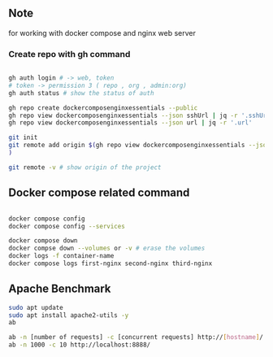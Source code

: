 ## Note 
for working with docker compose and nginx web server 

### Create repo with gh command 

```bash

gh auth login # -> web, token 
# token -> permission 3 ( repo , org , admin:org)
gh auth status # show the status of auth 

gh repo create dockercomposenginxessentials --public
gh repo view dockercomposenginxessentials --json sshUrl | jq -r '.sshUrl'
gh repo view dockercomposenginxessentials --json url | jq -r '.url'

git init 
git remote add origin $(gh repo view dockercomposenginxessentials --json url | jq -r '.url'
)

git remote -v # show origin of the project 

```

## Docker compose related command 

```bash

docker compose config 
docker compose config --services 

docker compose down 
docker compse down --volumes or -v # erase the volumes
docker logs -f container-name 
docker compose logs first-nginx second-nginx third-nginx
```


## Apache Benchmark 

```bash
sudo apt update 
sudo apt install apache2-utils -y 
ab 

ab -n [number of requests] -c [concurrent requests] http://[hostname]/
ab -n 1000 -c 10 http://localhost:8888/

```